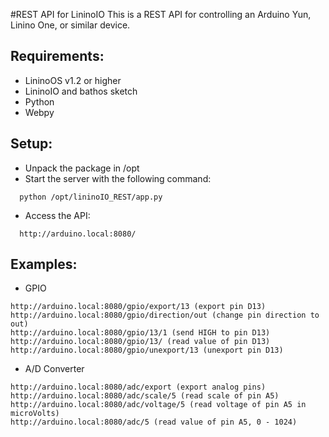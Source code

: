 #REST API for LininoIO
This is a REST API for controlling an Arduino Yun, Linino One, or similar device.

Requirements:
---
- LininoOS v1.2 or higher
- LininoIO and bathos sketch
- Python
- Webpy

Setup:
---
- Unpack the package in /opt
- Start the server with the following command:
```
  python /opt/lininoIO_REST/app.py
```
- Access the API:
```
  http://arduino.local:8080/
```
Examples:
---
- GPIO
```
http://arduino.local:8080/gpio/export/13 (export pin D13)
http://arduino.local:8080/gpio/direction/out (change pin direction to out)
http://arduino.local:8080/gpio/13/1 (send HIGH to pin D13)
http://arduino.local:8080/gpio/13/ (read value of pin D13)
http://arduino.local:8080/gpio/unexport/13 (unexport pin D13)
```
- A/D Converter
```
http://arduino.local:8080/adc/export (export analog pins)
http://arduino.local:8080/adc/scale/5 (read scale of pin A5)
http://arduino.local:8080/adc/voltage/5 (read voltage of pin A5 in microVolts)
http://arduino.local:8080/adc/5 (read value of pin A5, 0 - 1024)
```
